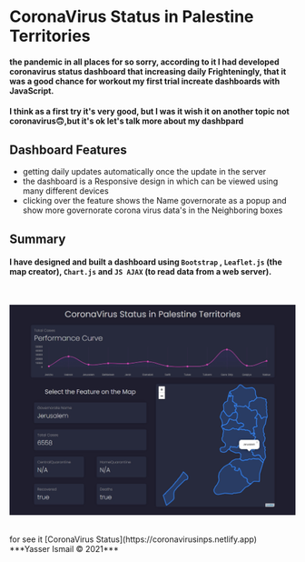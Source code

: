 # CoronaVirus Status in Palestine Territories
#### the pandemic in all places for so sorry, according to it I had developed coronavirus status dashboard that increasing daily Frighteningly, that it was a good chance for workout my first trial increate dashboards with JavaScript.
#### I think as a first try it's very good, but I was it wish it on another topic not coronavirus🙃,but it's ok let's talk more about my dashbpard


## Dashboard Features
- getting daily updates automatically once the update in the server
- the dashboard is a Responsive design in which can be viewed using many different devices
- clicking over the feature shows the Name governorate as a popup and show more governorate corona virus data's in the Neighboring boxes


## Summary
#### I have designed and built a dashboard using `Bootstrap` , `Leaflet.js` (the map creator), `Chart.js` and `JS AJAX` (to read data from a web server).
<br />

![image of my dashboard](img/dashboard.jpg)

<br />
for see it [CoronaVirus Status](https://coronavirusinps.netlify.app)
<br />
***Yasser Ismail © 2021***
